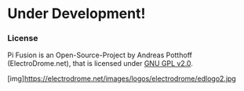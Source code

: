 # Under Development!

### License
Pi Fusion is an Open-Source-Project by Andreas Potthoff (ElectroDrome.net), that is licensed under [GNU GPL v2.0](https://www.gnu.org/licenses/gpl-2.0.en.html).

[img]https://electrodrome.net/images/logos/electrodrome/edlogo2.jpg

